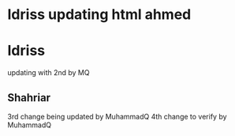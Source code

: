 # Idriss updating html ahmed
# Idriss
updating with 2nd by MQ
## Shahriar
3rd change being updated by MuhammadQ
4th change to verify by MuhammadQ
